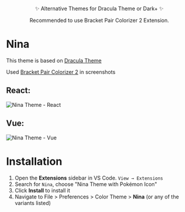 <div align="center">
  <p>✨ Alternative Themes for Dracula Theme or Dark+ ✨</p>
  <p> Recommended to use Bracket Pair Colorizer 2 Extension.</p>
</div>

<div>

# Nina

<p>This theme is based on <a href="https://draculatheme.com/" target="_blank">Dracula Theme</a> </p>
<p>Used <a href="https://marketplace.visualstudio.com/items?itemName=CoenraadS.bracket-pair-colorizer-2" target="_blank">Bracket Pair Colorizer 2</a> in screenshots</p>

## React:

![Nina Theme - React](https://i.ibb.co/yQj0Xbf/Screenshot-2022-03-14-08-08-00-1366x768.png)

## Vue:

![Nina Theme - Vue](https://i.ibb.co/BwT7wGD/Screenshot-2022-03-14-08-06-11-1366x768.png)

# Installation

1. Open the **Extensions** sidebar in VS Code. `View → Extensions`
1. Search for `Nina`, choose "Nina Theme with Pokémon Icon"
1. Click **Install** to install it
1. Navigate to File > Preferences > Color Theme > **Nina** (or any of the variants listed)
</div>
